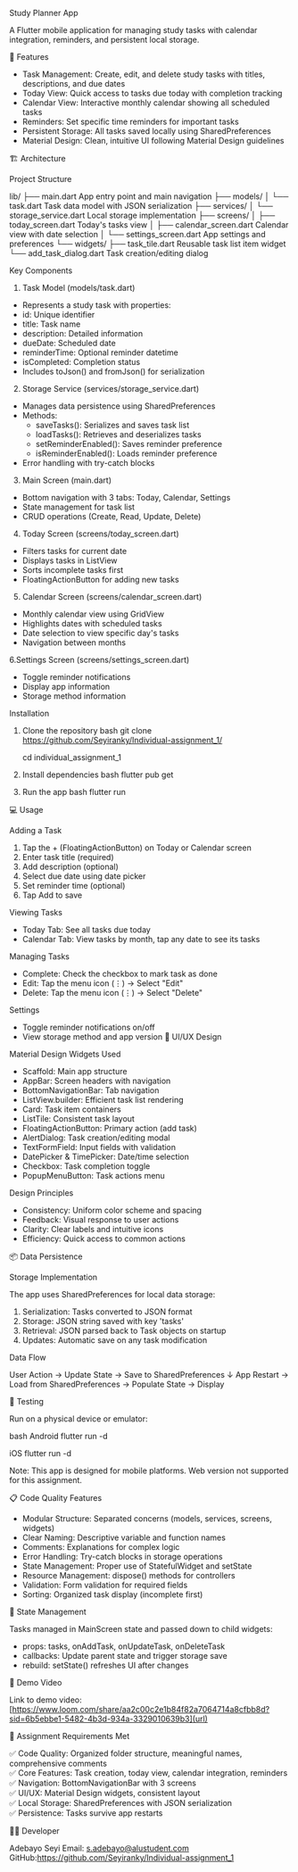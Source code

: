  Study Planner App

A Flutter mobile application for managing study tasks with calendar integration, reminders, and persistent local storage.

📱 Features

- Task Management: Create, edit, and delete study tasks with titles, descriptions, and due dates
- Today View: Quick access to tasks due today with completion tracking
- Calendar View: Interactive monthly calendar showing all scheduled tasks
- Reminders: Set specific time reminders for important tasks
- Persistent Storage: All tasks saved locally using SharedPreferences
- Material Design: Clean, intuitive UI following Material Design guidelines

 🏗 Architecture

 Project Structure


lib/
├── main.dart                 App entry point and main navigation
├── models/
│   └── task.dart             Task data model with JSON serialization
├── services/
│   └── storage_service.dart  Local storage implementation
├── screens/
│   ├── today_screen.dart     Today's tasks view
│   ├── calendar_screen.dart  Calendar view with date selection
│   └── settings_screen.dart App settings and preferences
└── widgets/
    ├── task_tile.dart        Reusable task list item widget
    └── add_task_dialog.dart  Task creation/editing dialog


Key Components
1. Task Model (models/task.dart)
- Represents a study task with properties:
 - id: Unique identifier
 - title: Task name
  - description: Detailed information
  - dueDate: Scheduled date
  - reminderTime: Optional reminder datetime
  - isCompleted: Completion status
- Includes toJson() and fromJson() for serialization

 2. Storage Service (services/storage_service.dart)
- Manages data persistence using SharedPreferences
- Methods:
  - saveTasks(): Serializes and saves task list
  - loadTasks(): Retrieves and deserializes tasks
  - setReminderEnabled(): Saves reminder preference
  - isReminderEnabled(): Loads reminder preference
- Error handling with try-catch blocks

 3. Main Screen (main.dart)
- Bottom navigation with 3 tabs: Today, Calendar, Settings
- State management for task list
- CRUD operations (Create, Read, Update, Delete)

 4. Today Screen (screens/today_screen.dart)
- Filters tasks for current date
- Displays tasks in ListView
- Sorts incomplete tasks first
- FloatingActionButton for adding new tasks

 5. Calendar Screen (screens/calendar_screen.dart)
- Monthly calendar view using GridView
- Highlights dates with scheduled tasks
- Date selection to view specific day's tasks
- Navigation between months

 6.Settings Screen (screens/settings_screen.dart)
- Toggle reminder notifications
- Display app information
- Storage method information



 Installation

1. Clone the repository
   bash
   git clone https://github.com/Seyiranky/Individual-assignment_1/
   
   cd individual_assignment_1

2. Install dependencies
   bash
   flutter pub get
   

3. Run the app
   bash
   flutter run
   

 💻 Usage

 Adding a Task

1. Tap the + (FloatingActionButton) on Today or Calendar screen
2. Enter task title (required)
3. Add description (optional)
4. Select due date using date picker
5. Set reminder time (optional)
6. Tap Add to save

 Viewing Tasks

- Today Tab: See all tasks due today
- Calendar Tab: View tasks by month, tap any date to see its tasks

 Managing Tasks

- Complete: Check the checkbox to mark task as done
- Edit: Tap the menu icon (⋮) → Select "Edit"
- Delete: Tap the menu icon (⋮) → Select "Delete"

 Settings

- Toggle reminder notifications on/off
- View storage method and app version
 🎨 UI/UX Design

 Material Design Widgets Used

- Scaffold: Main app structure
- AppBar: Screen headers with navigation
- BottomNavigationBar: Tab navigation
- ListView.builder: Efficient task list rendering
- Card: Task item containers
- ListTile: Consistent task layout
- FloatingActionButton: Primary action (add task)
- AlertDialog: Task creation/editing modal
- TextFormField: Input fields with validation
- DatePicker & TimePicker: Date/time selection
- Checkbox: Task completion toggle
- PopupMenuButton: Task actions menu

Design Principles

- Consistency: Uniform color scheme and spacing
- Feedback: Visual response to user actions
- Clarity: Clear labels and intuitive icons
- Efficiency: Quick access to common actions

 📦 Data Persistence

 Storage Implementation

The app uses SharedPreferences for local data storage:

1. Serialization: Tasks converted to JSON format
2. Storage: JSON string saved with key 'tasks'
3. Retrieval: JSON parsed back to Task objects on startup
4. Updates: Automatic save on any task modification

 Data Flow


User Action → Update State → Save to SharedPreferences
                                      ↓
App Restart → Load from SharedPreferences → Populate State → Display


 🧪 Testing

Run on a physical device or emulator:

bash
 Android
flutter run -d <device-id>

 iOS
flutter run -d <device-id>


Note: This app is designed for mobile platforms. Web version not supported for this assignment.

📋 Code Quality Features

- Modular Structure: Separated concerns (models, services, screens, widgets)
- Clear Naming: Descriptive variable and function names
- Comments: Explanations for complex logic
- Error Handling: Try-catch blocks in storage operations
- State Management: Proper use of StatefulWidget and setState
- Resource Management: dispose() methods for controllers
- Validation: Form validation for required fields
- Sorting: Organized task display (incomplete first)

 🔄 State Management

Tasks managed in MainScreen state and passed down to child widgets:

- props: tasks, onAddTask, onUpdateTask, onDeleteTask
- callbacks: Update parent state and trigger storage save
- rebuild: setState() refreshes UI after changes



🎥 Demo Video

Link to demo video:[https://www.loom.com/share/aa2c00c2e1b84f82a7064714a8cfbb8d?sid=6b5ebbe1-5482-4b3d-934a-3329010639b3](url)

 📝 Assignment Requirements Met

✅ Code Quality: Organized folder structure, meaningful names, comprehensive comments  
✅ Core Features: Task creation, today view, calendar integration, reminders  
✅ Navigation: BottomNavigationBar with 3 screens  
✅ UI/UX: Material Design widgets, consistent layout  
✅ Local Storage: SharedPreferences with JSON serialization  
✅ Persistence: Tasks survive app restarts  

👨‍💻 Developer

Adebayo Seyi
Email: s.adebayo@alustudent.com 
GitHub:https://github.com/Seyiranky/Individual-assignment_1 

